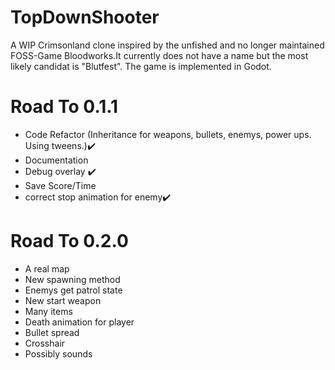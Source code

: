 # TopDownShooter
A WIP Crimsonland clone inspired by the unfished and no longer maintained FOSS-Game Bloodworks.It currently does not have a name but the most likely candidat is "Blutfest". The game is implemented in Godot.

# Road To 0.1.1
- Code Refactor (Inheritance for weapons, bullets, enemys, power ups. Using tweens.)✔️
- Documentation
- Debug overlay ✔️
- Save Score/Time
- correct stop animation for enemy✔️

# Road To 0.2.0
- A real map
- New spawning method
- Enemys get patrol state
- New start weapon
- Many items
- Death animation for player
- Bullet spread
- Crosshair
- Possibly sounds
